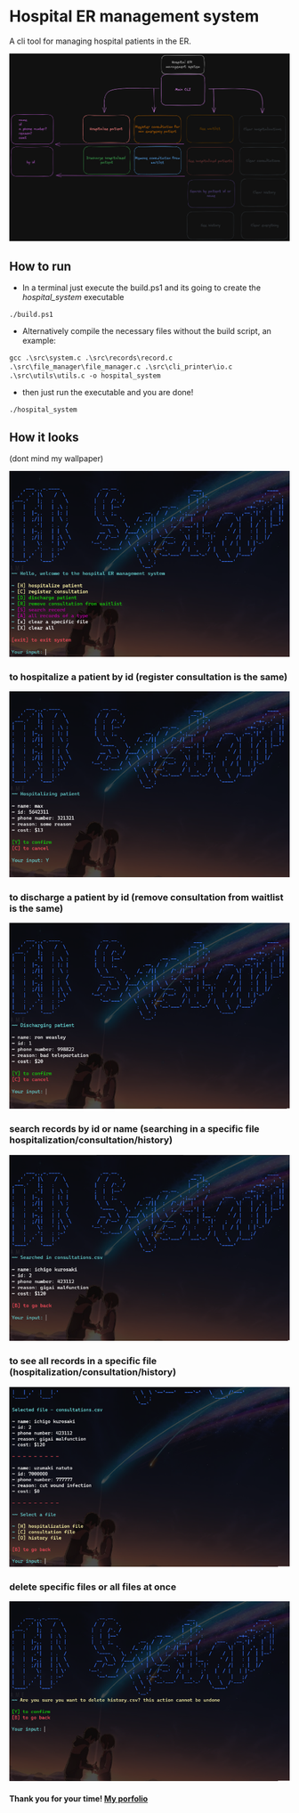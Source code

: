 # Hospital ER management system

A cli tool for managing hospital patients in the ER.

![chart](./img/chart.png)

## How to run

* In a terminal just execute the build.ps1 and its going to create the *hospital_system* executable

```shell
./build.ps1
```

* Alternatively compile the necessary files without the build script, an example:

```shell
gcc .\src\system.c .\src\records\record.c .\src\file_manager\file_manager.c .\src\cli_printer\io.c .\src\utils\utils.c -o hospital_system
```

* then just run the executable and you are done!

```shell
./hospital_system
```

## How it looks

(dont mind my wallpaper)

![home](./img/home.png)

### to hospitalize a patient by id (register consultation is the same)

![hospitalizing](./img/hospitalizing.png)

### to discharge a patient by id (remove consultation from waitlist is the same)

![discharging](./img/discharging.png)

### search records by id or name (searching in a specific file hospitalization/consultation/history)

![search](./img/search.png)

### to see all records in a specific file (hospitalization/consultation/history)

![see file](./img/see_file.png)

### delete specific files or all files at once

![file deletion](./img/delete.png)

#### Thank you for your time! [My porfolio](https://maxogod.github.io/)
